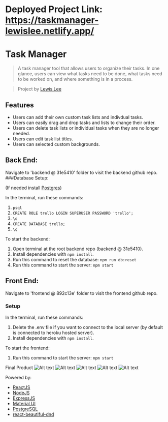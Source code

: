 # Deployed Project Link: https://taskmanager-lewislee.netlify.app/

# Task Manager 
> A task manager tool that allows users to organize their tasks. In one glance, users can view what tasks need to be done, what tasks need to be worked on, and where something is in a process. 

> Project by [Lewis Lee](https://github.com/rexiah23)

## Features
* Users can add their own custom task lists and indivdual tasks. 
* Users can easily drag and drop tasks and lists to change their order. 
* Users can delete task lists or individual tasks when they are no longer needed. 
* Users can edit task list titles. 
* Users can selected custom backgrounds. 


## Back End:
Navigate to 'backend @ 31e5410' folder to visit the backend github repo.
###Database Setup: 

(If needed install [Postgres](https://www.postgresql.org/))

In the terminal, run these commands: 
1. `psql`
2. `CREATE ROLE trello LOGIN SUPERUSER PASSWORD 'trello';`
3. `\q`
4. `CREATE DATABASE trello;`
5. `\q`

To start the backend:
1. Open terminal at the root backend repo (backend @ 31e5410).
2. Install dependencies with `npm install`.
3. Run this command to reset the database: `npm run db:reset`
4. Run this command to start the server: `npm start`
 
## Front End:
Navigate to 'frontend @ 892c13e' folder to visit the frontend github repo.

### Setup
In the terminal, run these commands:
1. Delete the .env file if you want to connect to the local server (by default is connected to heroku hosted server). 
2. Install dependencies with `npm install`.

To start the frontend: 
1. Run this command to start the server: `npm start`



Final Product
![Alt text](/docs/1.png)
![Alt text](/docs/2.png)
![Alt text](/docs/3.png)
![Alt text](/docs/4.png)
![Alt text](/docs/5.png)

Powered by: 

- [ReactJS](https://reactjs.org/)
- [NodeJS](https://nodejs.org/)
- [ExpressJS](http://expressjs.com/)
- [Material UI](https://mui.com/)
- [PostgreSQL](https://www.postgresql.org/)
- [react-beautiful-dnd](https://www.npmjs.com/package/react-beautiful-dnd)
